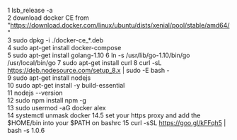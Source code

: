 1 lsb_release -a  
2 download docker CE from "https://download.docker.com/linux/ubuntu/dists/xenial/pool/stable/amd64/"  
3 sudo dpkg -i ./docker-ce_*.deb  
4 sudo apt-get install docker-compose  
5 sudo apt-get install golang-1.10 
6 ln -s /usr/lib/go-1.10/bin/go /usr/local/bin/go
7 sudo apt-get install curl 
8 curl -sL https://deb.nodesource.com/setup_8.x | sudo -E bash -  
9 sudo apt-get install nodejs  
10 sudo apt-get install -y build-essential  
11 nodejs --version  
12 sudo npm install npm -g  
13 sudo usermod -aG docker alex  
14 systemctl unmask docker 
14.5 set your https proxy and add the  $HOME/bin into your $PATH on bashrc 
15 curl -sSL https://goo.gl/kFFqh5 | bash -s 1.0.6

